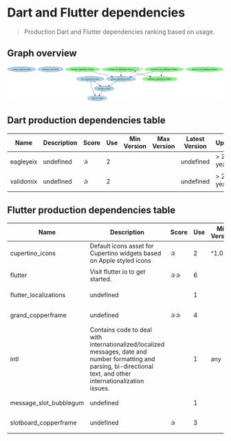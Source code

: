 # Dart and Flutter dependencies
> Production Dart and Flutter dependencies ranking based on usage.
## Graph overview
![Dart software dependencies graph](dart-software-dependencies.png)
## Dart production dependencies table


| Name | Description | Score | Use | Min Version | Max Version | Latest Version | Updated |
|------| ------------|-------|-----|-------------|-------------|----------------| --------|
|eagleyeix|undefined|✰ |2|||undefined|> 2 years 🌩|}
|validomix|undefined|✰ |2|||undefined|> 2 years 🌩|}

## Flutter production dependencies table


| Name | Description | Score | Use | Min Version | Max Version | Latest Version | Updated |
|------| ------------|-------|-----|-------------|-------------|----------------| --------|
|cupertino_icons|Default icons asset for Cupertino widgets based on Apple styled icons|✰ |2|^1.0.8|^1.0.8|1.0.8|<  2 year 🌧|}
|flutter|Visit flutter.io to get started.|✰✰ |6|||0.0.20|> 2 years 🌩|}
|flutter_localizations|undefined| |1|||undefined|> 2 years 🌩|}
|grand_copperframe|undefined|✰✰ |4|||undefined|> 2 years 🌩|}
|intl|Contains code to deal with internationalized/localized messages, date and number formatting and parsing, bi-directional text, and other internationalization issues.| |1|any|any|0.20.2|< year ⛅|}
|message_slot_bubblegum|undefined| |1|||undefined|> 2 years 🌩|}
|slotboard_copperframe|undefined|✰ |3|||undefined|> 2 years 🌩|}
